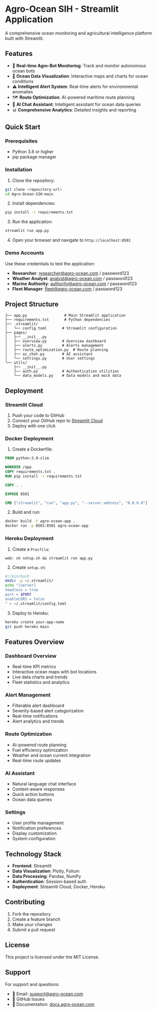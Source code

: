 # Agro-Ocean SIH - Streamlit Application

A comprehensive ocean monitoring and agricultural intelligence platform built with Streamlit.

## Features

- 🤖 **Real-time Agro-Bot Monitoring**: Track and monitor autonomous ocean bots
- 🌊 **Ocean Data Visualization**: Interactive maps and charts for ocean conditions
- ⚠️ **Intelligent Alert System**: Real-time alerts for environmental anomalies
- 🗺️ **Route Optimization**: AI-powered maritime route planning
- 💬 **AI Chat Assistant**: Intelligent assistant for ocean data queries
- 📊 **Comprehensive Analytics**: Detailed insights and reporting

## Quick Start

### Prerequisites

- Python 3.8 or higher
- pip package manager

### Installation

1. Clone the repository:
```bash
git clone <repository-url>
cd Agro-Ocean-SIH-main
```

2. Install dependencies:
```bash
pip install -r requirements.txt
```

3. Run the application:
```bash
streamlit run app.py
```

4. Open your browser and navigate to `http://localhost:8501`

### Demo Accounts

Use these credentials to test the application:

- **Researcher**: researcher@agro-ocean.com / password123
- **Weather Analyst**: analyst@agro-ocean.com / password123  
- **Marine Authority**: authority@agro-ocean.com / password123
- **Fleet Manager**: fleet@agro-ocean.com / password123

## Project Structure

```
├── app.py                 # Main Streamlit application
├── requirements.txt       # Python dependencies
├── .streamlit/
│   └── config.toml       # Streamlit configuration
├── pages/
│   ├── __init__.py
│   ├── overview.py       # Overview dashboard
│   ├── alerts.py         # Alerts management
│   ├── route_optimization.py  # Route planning
│   ├── ai_chat.py        # AI assistant
│   └── settings.py       # User settings
└── utils/
    ├── __init__.py
    ├── auth.py           # Authentication utilities
    └── data_models.py    # Data models and mock data
```

## Deployment

### Streamlit Cloud

1. Push your code to GitHub
2. Connect your GitHub repo to [Streamlit Cloud](https://share.streamlit.io)
3. Deploy with one click

### Docker Deployment

1. Create a Dockerfile:
```dockerfile
FROM python:3.9-slim

WORKDIR /app
COPY requirements.txt .
RUN pip install -r requirements.txt

COPY . .

EXPOSE 8501

CMD ["streamlit", "run", "app.py", "--server.address", "0.0.0.0"]
```

2. Build and run:
```bash
docker build -t agro-ocean-app .
docker run -p 8501:8501 agro-ocean-app
```

### Heroku Deployment

1. Create a `Procfile`:
```
web: sh setup.sh && streamlit run app.py
```

2. Create `setup.sh`:
```bash
#!/bin/bash
mkdir -p ~/.streamlit/
echo "[server]
headless = true
port = $PORT
enableCORS = false
" > ~/.streamlit/config.toml
```

3. Deploy to Heroku:
```bash
heroku create your-app-name
git push heroku main
```

## Features Overview

### Dashboard Overview
- Real-time KPI metrics
- Interactive ocean maps with bot locations
- Live data charts and trends
- Fleet statistics and analytics

### Alert Management
- Filterable alert dashboard
- Severity-based alert categorization
- Real-time notifications
- Alert analytics and trends

### Route Optimization
- AI-powered route planning
- Fuel efficiency optimization
- Weather and ocean current integration
- Real-time route updates

### AI Assistant
- Natural language chat interface
- Context-aware responses
- Quick action buttons
- Ocean data queries

### Settings
- User profile management
- Notification preferences
- Display customization
- System configuration

## Technology Stack

- **Frontend**: Streamlit
- **Data Visualization**: Plotly, Folium
- **Data Processing**: Pandas, NumPy
- **Authentication**: Session-based auth
- **Deployment**: Streamlit Cloud, Docker, Heroku

## Contributing

1. Fork the repository
2. Create a feature branch
3. Make your changes
4. Submit a pull request

## License

This project is licensed under the MIT License.

## Support

For support and questions:
- 📧 Email: support@agro-ocean.com
- 💬 GitHub Issues
- 📖 Documentation: [docs.agro-ocean.com](https://docs.agro-ocean.com)
